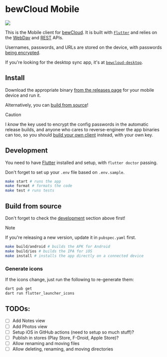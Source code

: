 # bewCloud Mobile

[![](https://github.com/bewcloud/bewcloud-mobile/workflows/Run%20Tests/badge.svg)](https://github.com/bewcloud/bewcloud-mobile/actions?workflow=Run+Tests)

This is the Mobile client for [bewCloud](https://github.com/bewcloud/bewcloud). It is built with [`Flutter`](https://flutter.dev) and relies on the [WebDav](https://github.com/bewcloud/bewcloud/blob/main/routes/dav.tsx) and [REST](https://github.com/bewcloud/bewcloud/tree/main/routes/api/files) APIs.

Usernames, passwords, and URLs are stored on the device, with passwords [being encrypted](/lib/encryption.dart).

If you're looking for the desktop sync app, it's at [`bewcloud-desktop`](https://github.com/bewcloud/bewcloud-desktop).

## Install

Download the appropriate binary [from the releases page](https://github.com/bewcloud/bewcloud-mobile/releases) for your mobile device and run it.

Alternatively, you can [build from source](#build-from-source)!

> [!CAUTION]
> I _know_ the key used to encrypt the config passwords in the automatic release builds, and anyone who cares to reverse-engineer the app binaries can too, so you should [build your own client](#build-from-source) instead, with your own key.

## Development

You need to have [Flutter](https://docs.flutter.dev/get-started/install) installed and setup, with `flutter doctor` passing.

Don't forget to set up your `.env` file based on `.env.sample`.

```sh
make start # runs the app
make format # formats the code
make test # runs tests
```

## Build from source

Don't forget to check the [development](#development) section above first!

> [!NOTE]
> If you're releasing a new version, update it in `pubspec.yaml` first.

```sh
make build/android # builds the APK for Android
make build/ios # builds the IPA for iOS
make install # installs the app directly on a connected device
```

### Generate icons

If the icons change, just run the following to re-generate them:

```sh
dart pub get
dart run flutter_launcher_icons
```

## TODOs:

- [ ] Add Notes view
- [ ] Add Photos view
- [ ] Setup iOS in GitHub actions (need to setup so much stuff)?
- [ ] Publish in stores (Play Store, F-Droid, Apple Store)?
- [ ] Allow renaming and moving files
- [ ] Allow deleting, renaming, and moving directories
